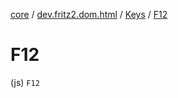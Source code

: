 [core](../../index.md) / [dev.fritz2.dom.html](../index.md) / [Keys](index.md) / [F12](./-f12.md)

# F12

(js) `F12`